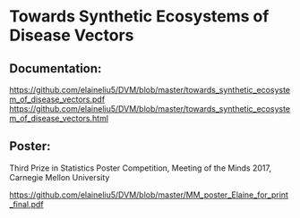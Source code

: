 # Towards Synthetic Ecosystems of Disease Vectors

## Documentation:

https://github.com/elaineliu5/DVM/blob/master/towards_synthetic_ecosystem_of_disease_vectors.pdf
https://github.com/elaineliu5/DVM/blob/master/towards_synthetic_ecosystem_of_disease_vectors.html


## Poster:

Third Prize in Statistics Poster Competition, Meeting of the Minds 2017, Carnegie Mellon University

https://github.com/elaineliu5/DVM/blob/master/MM_poster_Elaine_for_print_final.pdf
